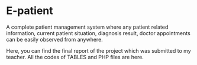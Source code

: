 # E-patient
A complete patient management system where any patient related information, current patient situation, diagnosis result, doctor appointments can be easily observed from anywhere.

Here, you can find the final report of the project which was submitted to my teacher. All the codes of TABLES and PHP files are here.
